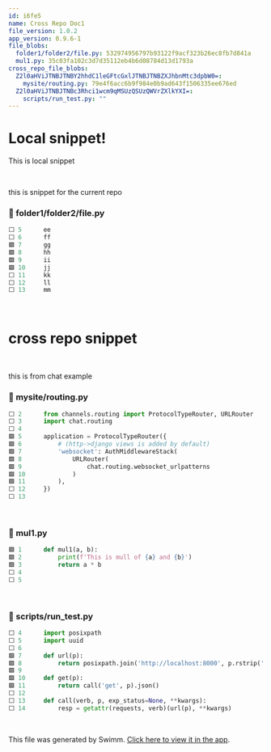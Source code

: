 ```yaml
---
id: i6fe5
name: Cross Repo Doc1
file_version: 1.0.2
app_version: 0.9.6-1
file_blobs:
  folder1/folder2/file.py: 532974956797b93122f9acf323b26ec8fb7d841a
  mul1.py: 35c03fa102c3d7d35112eb4b6d08784d13d1793a
cross_repo_file_blobs:
  Z2l0aHViJTNBJTNBY2hhdC1leGFtcGxlJTNBJTNBZXJhbnMtc3dpbW0=:
    mysite/routing.py: 79e4f6acc6b9f984e0b9ad643f1506335ee676ed
  Z2l0aHViJTNBJTNBc3Rhci1wcm9qMSUzQSUzQWVrZXlkYXI=:
    scripts/run_test.py: ""
---
```


# Local snippet!

This is local snippet




<br/>

this is snippet for the current repo
<!-- NOTE-swimm-snippet: the lines below link your snippet to Swimm -->
### 📄 folder1/folder2/file.py
```python
⬜ 5      ee
⬜ 6      ff
🟩 7      gg
🟩 8      hh
🟩 9      ii
🟩 10     jj
⬜ 11     kk
⬜ 12     ll
⬜ 13     mm
```

<br/>

# cross repo snippet




<br/>

this is from chat example
<!-- NOTE-swimm-snippet: the lines below link your snippet to Swimm -->
<!-- NOTE-swimm-repo ::Z2l0aHViJTNBJTNBY2hhdC1leGFtcGxlJTNBJTNBZXJhbnMtc3dpbW0=:: -->
### 📄 mysite/routing.py
```python
⬜ 2      from channels.routing import ProtocolTypeRouter, URLRouter
⬜ 3      import chat.routing
⬜ 4      
🟩 5      application = ProtocolTypeRouter({
🟩 6          # (http->django views is added by default)
🟩 7          'websocket': AuthMiddlewareStack(
🟩 8              URLRouter(
🟩 9                  chat.routing.websocket_urlpatterns
🟩 10             )
🟩 11         ),
⬜ 12     })
⬜ 13     
```

<br/>



<!-- NOTE-swimm-snippet: the lines below link your snippet to Swimm -->
### 📄 mul1.py
```python
🟩 1      def mul1(a, b):
🟩 2          print(f'This is mull of {a} and {b}')
🟩 3          return a * b
⬜ 4      
⬜ 5      
```

<br/>



<!-- NOTE-swimm-snippet: the lines below link your snippet to Swimm -->
<!-- NOTE-swimm-repo ::Z2l0aHViJTNBJTNBc3Rhci1wcm9qMSUzQSUzQWVrZXlkYXI=:: -->
### 📄 scripts/run_test.py
```python
⬜ 4      import posixpath
⬜ 5      import uuid
⬜ 6      
🟩 7      def url(p):
🟩 8          return posixpath.join('http://localhost:8000', p.rstrip('/'))
🟩 9      
🟩 10     def get(p):
🟩 11         return call('get', p).json()
⬜ 12     
⬜ 13     def call(verb, p, exp_status=None, **kwargs):
⬜ 14         resp = getattr(requests, verb)(url(p), **kwargs)
```

<br/>

This file was generated by Swimm. [Click here to view it in the app](http://localhost:5000/repos/Z2l0aHViJTNBJTNBdDElM0ElM0FlcmFuLXN3aW1t/docs/i6fe5).